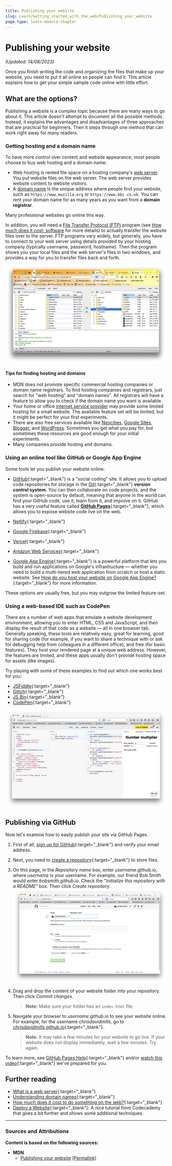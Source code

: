```yaml
---
title: Publishing your website
slug: Learn/Getting_started_with_the_web/Publishing_your_website
page-type: learn-module-chapter
---
```


# Publishing your website

_(Updated: 14/08/2023)_

Once you finish writing the code and organizing the files that make up your website, you need to put it all online so people can find it. This article explains how to get your simple sample code online with little effort.

## What are the options?

Publishing a website is a complex topic because there are many ways to go about it. This article doesn't attempt to document all the possible methods. Instead, it explains the advantages and disadvantages of three approaches that are practical for beginners. Then it steps through one method that can work right away for many readers.

### Getting hosting and a domain name

To have more control over content and website appearance, most people choose to buy web hosting and a domain name:

- Web hosting is rented file space on a hosting company's [web server](https://developer.mozilla.org/en-US/docs/Learn/Common_questions/Web_mechanics/What_is_a_web_server). You put website files on the web server. The web server provides website content to website visitors.
- A [domain name](https://developer.mozilla.org/en-US/docs/Learn/Common_questions/Web_mechanics/What_is_a_domain_name) is the unique address where people find your website, such as `https://www.mozilla.org` or `https://www.bbc.co.uk`. You can rent your domain name for as many years as you want from a **domain registrar**.

Many professional websites go online this way.

In addition, you will need a [File Transfer Protocol (FTP)](https://developer.mozilla.org/en-US/docs/Glossary/FTP) program (see [How much does it cost: software](https://developer.mozilla.org/en-US/docs/Learn/Common_questions/Tools_and_setup/How_much_does_it_cost#software) for more details) to actually transfer the website files over to the server. FTP programs vary widely, but generally, you have to connect to your web server using details provided by your hosting company (typically username, password, hostname). Then the program shows you your local files and the web server's files in two windows, and provides a way for you to transfer files back and forth.

![An FTP client showing all files and folders of a website and uploading them to a server](assets/ftp.jpg)

#### Tips for finding hosting and domains

- MDN does not promote specific commercial hosting companies or domain name registrars. To find hosting companies and registrars, just search for "web hosting" and "domain names". All registrars will have a feature to allow you to check if the domain name you want is available.
- Your home or office [internet service provider](https://developer.mozilla.org/en-US/docs/Glossary/ISP) may provide some limited hosting for a small website. The available feature set will be limited, but it might be perfect for your first experiments.
- There are also free services available like [Neocities](https://neocities.org/), [Google Sites](https://sites.google.com/), [Blogger](https://www.blogger.com), and [WordPress](https://wordpress.com/). Sometimes you get what you pay for, but sometimes these resources are good enough for your initial experiments.
- Many companies provide hosting and domains.

### Using an online tool like GitHub or Google App Engine

Some tools let you publish your website online:

- [GitHub](https://github.com/){:target="_blank"} is a "social coding" site. It allows you to upload code repositories for storage in the [Git](https://git-scm.com/){:target="_blank"} **version control system.** You can then collaborate on code projects, and the system is open-source by default, meaning that anyone in the world can find your GitHub code, use it, learn from it, and improve on it. GitHub has a very useful feature called [**GitHub Pages**](https://pages.github.com/){:target="_blank"}, which allows you to expose website code live on the web.

- [Netlify](https://www.netlify.com/){:target="_blank"}

- [Google Firebase](https://firebase.google.com/docs/hosting){:target="_blank"}

- [Vercel](https://vercel.com/){:target="_blank"}

- [Amazon Web Services](https://aws.amazon.com/getting-started/hands-on/host-static-website/){:target="_blank"}

- [Google App Engine](https://cloud.google.com/appengine/){:target="_blank"} is a powerful platform that lets you build and run applications on Google's infrastructure — whether you need to build a multi-tiered web application from scratch or host a static website. See [How do you host your website on Google App Engine?](https://developer.mozilla.org/en-US/docs/Learn/Common_questions/Tools_and_setup/How_do_you_host_your_website_on_Google_App_Engine){:target="_blank"} for more information.

These options are usually free, but you may outgrow the limited feature-set.

### Using a web-based IDE such as CodePen

There are a number of web apps that emulate a website development environment, allowing you to enter HTML, CSS and JavaScript, and then display the result of that code as a website — all in one browser tab. Generally speaking, these tools are relatively easy, great for learning, good for sharing code (for example, if you want to share a technique with or ask for debugging help from colleagues in a different office), and free (for basic features). They host your rendered page at a unique web address. However, the features are limited, and these apps usually don't provide hosting space for assets (like images).

Try playing with some of these examples to find out which one works best for you:

- [JSFiddle](https://jsfiddle.net/){:target="_blank"}
- [Glitch](https://glitch.com/){:target="_blank"}
- [JS Bin](https://jsbin.com/){:target="_blank"}
- [CodePen](https://codepen.io/){:target="_blank"}

![Screenshot of JS Bin web based IDE](assets/jsbin-screen.png)

## Publishing via GitHub

Now let's examine how to easily publish your site via GitHub Pages.

1. First of all, [sign up for GitHub](https://github.com/){:target="_blank"} and verify your email address.

2. Next, you need to [create a repository](https://github.com/new){:target="_blank"} to store files.

3. On this page, in the _Repository name_ box, enter _username_.github.io, where _username_ is your username. For example, our friend Bob Smith would enter _bobsmith.github.io_.
   Check the "_Initialize this repository with a README"_ box. Then click _Create repository_.![A sample of a GitHub repository page](assets/github-create-repo.png)

4. Drag and drop the content of your website folder into your repository. Then click _Commit changes_.

   > **Note:** Make sure your folder has an `index.html` file.

5. Navigate your browser to _username_.github.io to see your website online. For example, for the username _chrisdavidmills_, go to [_chrisdavidmills_.github.io](https://chrisdavidmills.github.io/){:target="_blank"}.

   > **Note:** It may take a few minutes for your website to go live. If your website does not display immediately, wait a few minutes. Try again.

To learn more, see [GitHub Pages Help](https://docs.github.com/en/pages/getting-started-with-github-pages){:target="_blank"} and/or [watch this video](https://www.youtube.com/watch?v=nERHeT53MIw&t=1146s){:target="_blank"} we've prepared for you.

## Further reading

- [What is a web server](https://developer.mozilla.org/en-US/docs/Learn/Common_questions/Web_mechanics/What_is_a_web_server){:target="_blank"}
- [Understanding domain names](https://developer.mozilla.org/en-US/docs/Learn/Common_questions/Web_mechanics/What_is_a_domain_name){:target="_blank"}
- [How much does it cost to do something on the web?](https://developer.mozilla.org/en-US/docs/Learn/Common_questions/Tools_and_setup/How_much_does_it_cost){:target="_blank"}
- [Deploy a Website](https://www.codecademy.com/learn/deploy-a-website){:target="_blank"}: A nice tutorial from Codecademy that goes a bit further and shows some additional techniques.

---

### Sources and Attributions

**Content is based on the following sources:**

- **MDN**
   - [Publishing your website](https://developer.mozilla.org/en-US/docs/Learn/Getting_started_with_the_web/Publishing_your_website) [(Permalink)](https://github.com/mdn/content/blob/10387e1345e60f93e939b873e953b8ae85557362/files/en-us/learn/getting_started_with_the_web/publishing_your_website/index.md)
